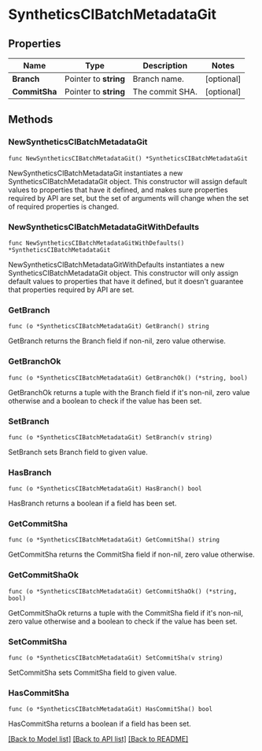 # SyntheticsCIBatchMetadataGit

## Properties

Name | Type | Description | Notes
---- | ---- | ----------- | ------
**Branch** | Pointer to **string** | Branch name. | [optional] 
**CommitSha** | Pointer to **string** | The commit SHA. | [optional] 

## Methods

### NewSyntheticsCIBatchMetadataGit

`func NewSyntheticsCIBatchMetadataGit() *SyntheticsCIBatchMetadataGit`

NewSyntheticsCIBatchMetadataGit instantiates a new SyntheticsCIBatchMetadataGit object.
This constructor will assign default values to properties that have it defined,
and makes sure properties required by API are set, but the set of arguments
will change when the set of required properties is changed.

### NewSyntheticsCIBatchMetadataGitWithDefaults

`func NewSyntheticsCIBatchMetadataGitWithDefaults() *SyntheticsCIBatchMetadataGit`

NewSyntheticsCIBatchMetadataGitWithDefaults instantiates a new SyntheticsCIBatchMetadataGit object.
This constructor will only assign default values to properties that have it defined,
but it doesn't guarantee that properties required by API are set.

### GetBranch

`func (o *SyntheticsCIBatchMetadataGit) GetBranch() string`

GetBranch returns the Branch field if non-nil, zero value otherwise.

### GetBranchOk

`func (o *SyntheticsCIBatchMetadataGit) GetBranchOk() (*string, bool)`

GetBranchOk returns a tuple with the Branch field if it's non-nil, zero value otherwise
and a boolean to check if the value has been set.

### SetBranch

`func (o *SyntheticsCIBatchMetadataGit) SetBranch(v string)`

SetBranch sets Branch field to given value.

### HasBranch

`func (o *SyntheticsCIBatchMetadataGit) HasBranch() bool`

HasBranch returns a boolean if a field has been set.

### GetCommitSha

`func (o *SyntheticsCIBatchMetadataGit) GetCommitSha() string`

GetCommitSha returns the CommitSha field if non-nil, zero value otherwise.

### GetCommitShaOk

`func (o *SyntheticsCIBatchMetadataGit) GetCommitShaOk() (*string, bool)`

GetCommitShaOk returns a tuple with the CommitSha field if it's non-nil, zero value otherwise
and a boolean to check if the value has been set.

### SetCommitSha

`func (o *SyntheticsCIBatchMetadataGit) SetCommitSha(v string)`

SetCommitSha sets CommitSha field to given value.

### HasCommitSha

`func (o *SyntheticsCIBatchMetadataGit) HasCommitSha() bool`

HasCommitSha returns a boolean if a field has been set.


[[Back to Model list]](../README.md#documentation-for-models) [[Back to API list]](../README.md#documentation-for-api-endpoints) [[Back to README]](../README.md)


